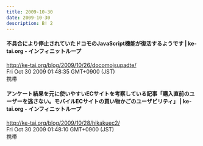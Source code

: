 ```yaml
---
title: 2009-10-30
date: 2009-10-30
description: B! 2
---
```


#### 不具合により停止されていたドコモのJavaScript機能が復活するようです | ke-tai.org - インフィニットループ
http://ke-tai.org/blog/2009/10/26/docomojsupadte/<br>
Fri Oct 30 2009 01:48:35 GMT+0900 (JST)<br>
携帯


#### アンケート結果を元に使いやすいECサイトを考察している記事「購入直前のユーザーを逃さない。モバイルECサイトの買い物かごのユーザビリティ」 | ke-tai.org - インフィニットループ
http://ke-tai.org/blog/2009/10/28/hikakuec2/<br>
Fri Oct 30 2009 01:48:10 GMT+0900 (JST)<br>
携帯


